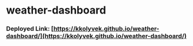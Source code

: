 # weather-dashboard

### Deployed Link: [https://kkolyvek.github.io/weather-dashboard/](https://kkolyvek.github.io/weather-dashboard/)
